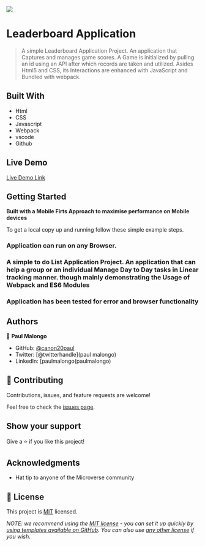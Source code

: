 
![](https://img.shields.io/badge/Microverse-blueviolet)

# Leaderboard Application

>  A simple Leaderboard Application Project. An application that Captures and manages game scores. A Game is  initialized by  pulling an id using an API after  which records are taken and utilized. Asides Html5 and CSS, its Interactions are enhanced with JavaScript and Bundled with webpack.
## Built With

- Html
- CSS
- Javascript
- Webpack
- vscode
- Github

## Live Demo 

[Live Demo Link](https://canon20paul.github.io/Leaderboard)


## Getting Started

**Built with a Mobile Firts Approach to maximise performance on Mobile devices**


To get a local copy up and running follow these simple example steps.

### Application can run on any Browser.

###  A simple to do List Application Project. An application that can help a group or an individual Manage Day to Day tasks in Linear tracking manner. though mainly demonstrating the Usage of Webpack and ES6 Modules

### Application has been tested for error and browser functionality





## Authors

👤 **Paul Malongo**

- GitHub: [@canon20paul](https://github.com/canon20paul/)
- Twitter: [@twitterhandle](paul malongo)
- LinkedIn: [paulmalongo(paulmalongo)

## 🤝 Contributing

Contributions, issues, and feature requests are welcome!

Feel free to check the [issues page](../../issues/).

## Show your support

Give a ⭐️ if you like this project!

## Acknowledgments

- Hat tip to anyone of the  Microverse community

## 📝 License

This project is [MIT](./LICENSE) licensed.

_NOTE: we recommend using the [MIT license](https://choosealicense.com/licenses/mit/) - you can set it up quickly by [using templates available on GitHub](https://docs.github.com/en/communities/setting-up-your-project-for-healthy-contributions/adding-a-license-to-a-repository). You can also use [any other license](https://choosealicense.com/licenses/) if you wish._
